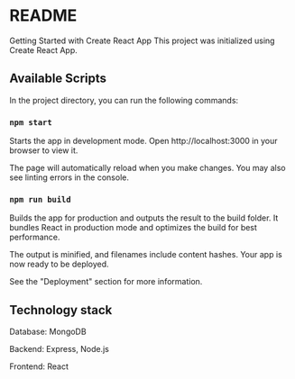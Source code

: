 # README
Getting Started with Create React App
This project was initialized using Create React App.

## Available Scripts
In the project directory, you can run the following commands:

### ``` npm start ```
Starts the app in development mode.
Open http://localhost:3000 in your browser to view it.

The page will automatically reload when you make changes.
You may also see linting errors in the console.

### ``` npm run build ```
Builds the app for production and outputs the result to the build folder.
It bundles React in production mode and optimizes the build for best performance.

The output is minified, and filenames include content hashes.
Your app is now ready to be deployed.

See the "Deployment" section for more information.

## Technology stack 
Database: MongoDB

Backend: Express, Node.js

Frontend: React
